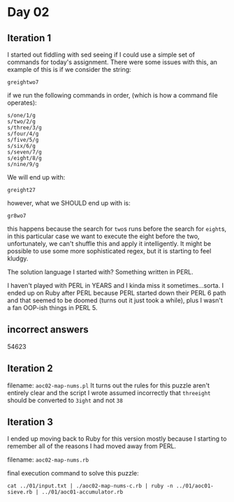 # Day 02


## Iteration 1

I started out fiddling with sed seeing if I could use a simple set of commands for today's assignment. There were some issues with this, an example of this is if we consider the string:

```
greightwo7
```

if we run the following commands in order, (which is how a command file operates):

```
s/one/1/g
s/two/2/g
s/three/3/g
s/four/4/g
s/five/5/g
s/six/6/g
s/seven/7/g
s/eight/8/g
s/nine/9/g
```

We will end up with:

```
greight27
```

however, what we SHOULD end up with is:

```
gr8wo7
```

this happens because the search for `two`s runs before the search for `eight`s, in this particular case we want to execute the eight before the two, unfortunately, we can't shuffle this and apply it intelligently. It might be possible to use some more sophisticated regex, but it is starting to feel kludgy.

The solution language I started with? Something written in PERL.

I haven't played with PERL in YEARS and I kinda miss it sometimes...sorta. I ended up on Ruby after PERL because PERL started down their PERL 6 path and that seemed to be doomed (turns out it just took a while), plus I wasn't a fan OOP-ish things in PERL 5.


## incorrect answers
54623

## Iteration 2

filename: `aoc02-map-nums.pl`
It turns out the rules for this puzzle aren't entirely clear and the script I wrote assumed incorrectly that `threeight` should be converted to `3ight` and not `38`


## Iteration 3

I ended up moving back to Ruby for this version mostly because I starting to remember all of the reasons I had moved away from PERL. 

filename: `aoc02-map-nums.rb`


final execution command to solve this puzzle:

`cat ../01/input.txt | ./aoc02-map-nums-c.rb | ruby -n ../01/aoc01-sieve.rb | ../01/aoc01-accumulator.rb`
